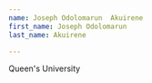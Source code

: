 ```yaml
---
name: Joseph Odolomarun  Akuirene
first_name: Joseph Odolomarun 
last_name: Akuirene

---
```

Queen's University 
